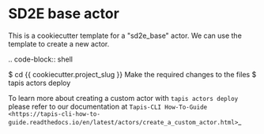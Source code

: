 SD2E base actor
===============

This is a cookiecutter template for a "sd2e_base" actor.
We can use the template to create a new actor.  

.. code-block:: shell

   $ cd {{ cookiecutter.project_slug }}
   Make the required changes to the files
   $ tapis actors deploy  

To learn more about creating a custom actor with ``tapis actors deploy`` please refer to our documentation at `Tapis-CLI How-To-Guide <https://tapis-cli-how-to-guide.readthedocs.io/en/latest/actors/create_a_custom_actor.html>`_
